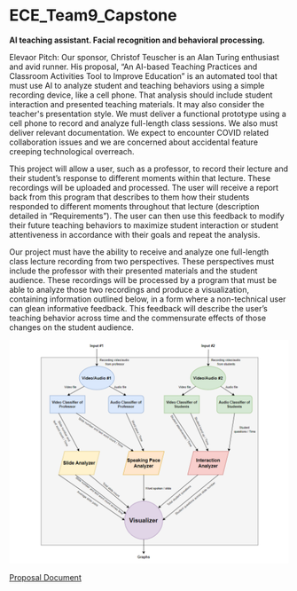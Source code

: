 # ECE_Team9_Capstone
**AI teaching assistant.  Facial recognition and behavioral processing.**

Elevaor Pitch:
Our sponsor, Christof Teuscher is an Alan Turing enthusiast and avid runner.  His proposal, “An AI-based Teaching Practices and Classroom Activities Tool to Improve Education” is an automated tool that must use AI to analyze student and teaching behaviors using a simple recording device, like a cell phone.  That analysis should include student interaction and presented teaching materials.  It may also consider the teacher's presentation style.  We must deliver a functional prototype using a cell phone to record and analyze full-length class sessions.  We also must deliver relevant documentation.  We expect to encounter COVID related collaboration issues and we are concerned about accidental feature creeping technological overreach.

This project will allow a user, such as a professor, to record their lecture and their student’s response to different moments within that lecture.  These recordings will be uploaded and processed. The user will receive a report back from this program that describes to them how their students responded to different moments throughout that lecture (description detailed in “Requirements”).  The user can then use this feedback to modify their future teaching behaviors to maximize student interaction or student attentiveness in accordance with their goals and repeat the analysis.

Our project must have the ability to receive and analyze one full-length class lecture recording from two perspectives.  These perspectives must include the professor with their presented materials and the student audience.  These recordings will be processed by a program that must be able to analyze those two recordings and produce a visualization, containing information outlined below, in a form where a non-technical user can glean informative feedback.  This feedback will describe the user’s teaching behavior across time and the commensurate effects of those changes on the student audience.

![Block Diagram](Images/Block_Diagram.png)

[Proposal Document](https://docs.google.com/document/d/1YcNP2XVLgDVtbruc-ptutkXsHnPfJws35ECDuVT-Fk0/edit?usp=sharing)
